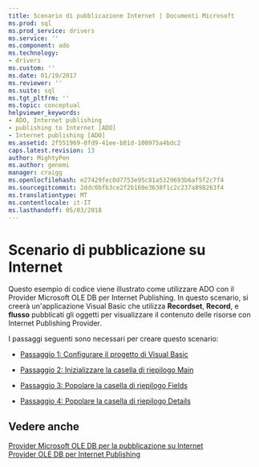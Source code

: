 ```yaml
---
title: Scenario di pubblicazione Internet | Documenti Microsoft
ms.prod: sql
ms.prod_service: drivers
ms.service: ''
ms.component: ado
ms.technology:
- drivers
ms.custom: ''
ms.date: 01/19/2017
ms.reviewer: ''
ms.suite: sql
ms.tgt_pltfrm: ''
ms.topic: conceptual
helpviewer_keywords:
- ADO, Internet publishing
- publishing to Internet [ADO]
- Internet publishing [ADO]
ms.assetid: 2f551969-0fd9-41ee-b81d-100975a4bdc2
caps.latest.revision: 13
author: MightyPen
ms.author: genemi
manager: craigg
ms.openlocfilehash: e27429fec0d7753e95c81a5329693b6af5f2c7f4
ms.sourcegitcommit: 2ddc0bfb3ce2f2b160e3638f1c2c237a898263f4
ms.translationtype: MT
ms.contentlocale: it-IT
ms.lasthandoff: 05/03/2018
---
```

# <a name="internet-publishing-scenario"></a>Scenario di pubblicazione su Internet
Questo esempio di codice viene illustrato come utilizzare ADO con il Provider Microsoft OLE DB per Internet Publishing. In questo scenario, si creerà un'applicazione Visual Basic che utilizza **Recordset**, **Record**, e **flusso** pubblicati gli oggetti per visualizzare il contenuto delle risorse con Internet Publishing Provider.  
  
 I passaggi seguenti sono necessari per creare questo scenario:  
  
-   [Passaggio 1: Configurare il progetto di Visual Basic](../../../ado/guide/data/step-1-set-up-the-visual-basic-project.md)  
  
-   [Passaggio 2: Inizializzare la casella di riepilogo Main](../../../ado/guide/data/step-2-initialize-the-main-list-box.md)  
  
-   [Passaggio 3: Popolare la casella di riepilogo Fields](../../../ado/guide/data/step-3-populate-the-fields-list-box.md)  
  
-   [Passaggio 4: Popolare la casella di riepilogo Details](../../../ado/guide/data/step-4-populate-the-details-text-box.md)  
  
## <a name="see-also"></a>Vedere anche  
 [Provider Microsoft OLE DB per la pubblicazione su Internet](../../../ado/guide/appendixes/microsoft-ole-db-provider-for-internet-publishing.md)   
 [Provider OLE DB per Internet Publishing](../../../ado/guide/data/the-ole-db-provider-for-internet-publishing.md)
